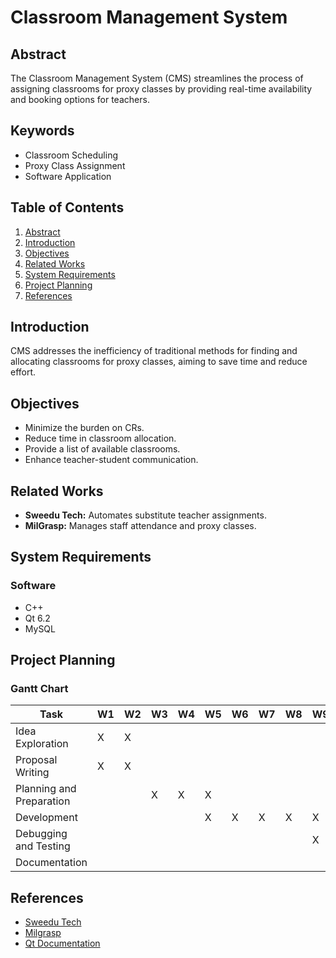 # Classroom Management System

## Abstract
The Classroom Management System (CMS) streamlines the process of assigning classrooms for proxy classes by providing real-time availability and booking options for teachers.

## Keywords
- Classroom Scheduling
- Proxy Class Assignment
- Software Application

## Table of Contents
1. [Abstract](#abstract)
2. [Introduction](#introduction)
3. [Objectives](#objectives)
4. [Related Works](#related-works)
5. [System Requirements](#system-requirements)
6. [Project Planning](#project-planning)
7. [References](#references)

## Introduction
CMS addresses the inefficiency of traditional methods for finding and allocating classrooms for proxy classes, aiming to save time and reduce effort.

## Objectives
- Minimize the burden on CRs.
- Reduce time in classroom allocation.
- Provide a list of available classrooms.
- Enhance teacher-student communication.

## Related Works
- **Sweedu Tech:** Automates substitute teacher assignments.
- **MilGrasp:** Manages staff attendance and proxy classes.

## System Requirements
### Software
- C++
- Qt 6.2
- MySQL

<!---### Hardware-->
<!---- Any PC with Windows 10+ or Linux 64-bit OS-->

## Project Planning

### Gantt Chart

| Task                     | W1 | W2 | W3 | W4 | W5 | W6 | W7 | W8 | W9 | W10 | W11 | W12 |
|--------------------------|----|----|----|----|----|----|----|----|----|-----|-----|-----|
| Idea Exploration         | X  | X  |    |    |    |    |    |    |    |     |     |     |
| Proposal Writing         | X  | X  |    |    |    |    |    |    |    |     |     |     |
| Planning and Preparation |    |    | X  | X  | X  |    |    |    |    |     |     |     |
| Development              |    |    |    |    | X  | X  | X  | X  | X  | X   |     |     |
| Debugging and Testing    |    |    |    |    |    |    |    |    | X  | X   | X   | X   |
| Documentation            |    |    |    |    |    |    |    |    |    | X   | X   | X   |

## References
- [Sweedu Tech](https://sweedu.com/services/proxy-lecture-for-teacher/)
- [Milgrasp](https://milgrasp.com/)
- [Qt Documentation](https://doc.qt.io/)
